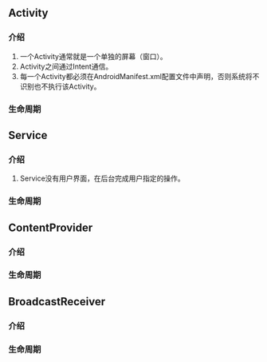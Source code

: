## Activity
### 介绍
1. 一个Activity通常就是一个单独的屏幕（窗口）。
2. Activity之间通过Intent通信。
3. 每一个Activity都必须在AndroidManifest.xml配置文件中声明，否则系统将不识别也不执行该Activity。
### 生命周期
## Service
### 介绍
1. Service没有用户界面，在后台完成用户指定的操作。
### 生命周期
## ContentProvider
### 介绍
### 生命周期
## BroadcastReceiver
### 介绍
### 生命周期